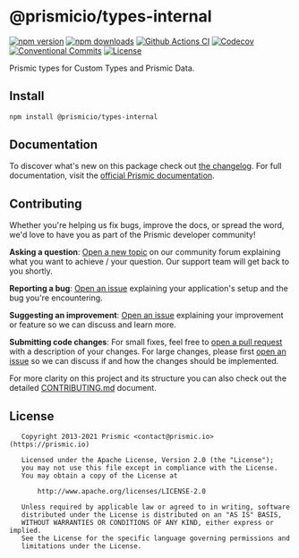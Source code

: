 <!--

TODO: Go through all "TODO" comments in the project

TODO: Replace all on all files (README.md, CONTRIBUTING.md, bug_report.md, package.json):
- package_name
- package_description
- github_org_slash_github_repo
- github_repo

-->

# @prismicio/types-internal

[![npm version][npm-version-src]][npm-version-href]
[![npm downloads][npm-downloads-src]][npm-downloads-href]
[![Github Actions CI][github-actions-ci-src]][github-actions-ci-href]
[![Codecov][codecov-src]][codecov-href]
[![Conventional Commits][conventional-commits-src]][conventional-commits-href]
[![License][license-src]][license-href]

<!-- TODO: Replacing link to Prismic with [Prismic][prismic] is useful here -->

Prismic types for Custom Types and Prismic Data.

<!--

TODO: Create a small list of package features:

- 🤔 &nbsp;A useful feature;
- 🥴 &nbsp;Another useful feature;
- 🙃 &nbsp;A final useful feature.

Non-breaking space: &nbsp; are here on purpose to fix emoji rendering on certain systems.

-->

## Install

```bash
npm install @prismicio/types-internal
```

## Documentation

To discover what's new on this package check out [the changelog][changelog]. For full documentation, visit the [official Prismic documentation][prismic-docs].

## Contributing

Whether you're helping us fix bugs, improve the docs, or spread the word, we'd love to have you as part of the Prismic developer community!

**Asking a question**: [Open a new topic][forum-question] on our community forum explaining what you want to achieve / your question. Our support team will get back to you shortly.

**Reporting a bug**: [Open an issue][repo-bug-report] explaining your application's setup and the bug you're encountering.

**Suggesting an improvement**: [Open an issue][repo-feature-request] explaining your improvement or feature so we can discuss and learn more.

**Submitting code changes**: For small fixes, feel free to [open a pull request][repo-pull-requests] with a description of your changes. For large changes, please first [open an issue][repo-feature-request] so we can discuss if and how the changes should be implemented.

For more clarity on this project and its structure you can also check out the detailed [CONTRIBUTING.md][contributing] document.

## License

```
   Copyright 2013-2021 Prismic <contact@prismic.io> (https://prismic.io)

   Licensed under the Apache License, Version 2.0 (the "License");
   you may not use this file except in compliance with the License.
   You may obtain a copy of the License at

       http://www.apache.org/licenses/LICENSE-2.0

   Unless required by applicable law or agreed to in writing, software
   distributed under the License is distributed on an "AS IS" BASIS,
   WITHOUT WARRANTIES OR CONDITIONS OF ANY KIND, either express or implied.
   See the License for the specific language governing permissions and
   limitations under the License.
```

<!-- Links -->

[prismic]: https://prismic.io

<!-- TODO: Replace link with a more useful one if available -->

[prismic-docs]: https://prismic.io/docs
[changelog]: ./CHANGELOG.md
[contributing]: ./CONTRIBUTING.md

<!-- TODO: Replace link with a more useful one if available -->

[forum-question]: https://community.prismic.io
[repo-bug-report]: https://github.com/prismicio/@prismicio/types-internal/issues/new?assignees=&labels=bug&template=bug_report.md&title=
[repo-feature-request]: https://github.com/prismicio/@prismicio/types-internal/issues/new?assignees=&labels=enhancement&template=feature_request.md&title=
[repo-pull-requests]: https://github.com/prismicio/@prismicio/types-internal/pulls

<!-- Badges -->

[npm-version-src]: https://img.shields.io/npm/v/@prismicio/types-internal/latest.svg
[npm-version-href]: https://npmjs.com/package/@prismicio/types-internal
[npm-downloads-src]: https://img.shields.io/npm/dm/@prismicio/types-internal.svg
[npm-downloads-href]: https://npmjs.com/package/@prismicio/types-internal
[github-actions-ci-src]: https://github.com/prismicio/prismic-types-internal/workflows/ci/badge.svg
[github-actions-ci-href]: https://github.com/prismicio/prismic-types-internal/actions?query=workflow%3Aci
[codecov-src]: https://img.shields.io/codecov/c/github/prismicio/@prismicio/types-internal.svg
[codecov-href]: https://codecov.io/gh/prismicio/@prismicio/types-internal
[conventional-commits-src]: https://img.shields.io/badge/Conventional%20Commits-1.0.0-yellow.svg
[conventional-commits-href]: https://conventionalcommits.org
[license-src]: https://img.shields.io/npm/l/@prismicio/types-internal.svg
[license-href]: https://npmjs.com/package/@prismicio/types-internal

